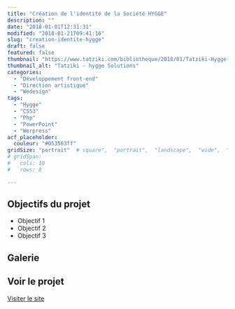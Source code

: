 ```yaml
---
title: "Création de l'identité de la Société HYGGE"
description: ""
date: "2018-01-01T12:31:31"
modified: "2018-01-21T09:41:16"
slug: "creation-identite-hygge"
draft: false
featured: false
thumbnail: "https://www.tatziki.com/bibliotheque/2018/01/Tatziki-Hygge-Présentation.jpg"
thumbnail_alt: "Tatziki - hygge Solutions"
categories:
  - "Développement front-end"
  - "Direction artistique"
  - "Wedesign"
tags:
  - "Hygge"
  - "CSS3"
  - "Php"
  - "PowerPoint"
  - "Worpress"
acf_placeholder:
  couleur: "#053563ff"
gridSize: "portrait"  # square",  "portrait",  "landscape",  "wide",  "tall",  "feat",  "mini",
# gridSpan:
#   cols: 10 
#   rows: 8 

---
```


## Objectifs du projet

<!-- TODO: Ajouter les objectifs depuis ACF -->
- Objectif 1
- Objectif 2
- Objectif 3

## Galerie

<!-- TODO: Ajouter les images du projet -->

## Voir le projet

[Visiter le site](https://www.tatziki.com/creation-identite-hygge/)
